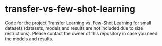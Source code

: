 # transfer-vs-few-shot-learning
Code for the project Transfer Learning vs. Few-Shot Learning for small datasets (datasets, models and results are not included due to size restrictions). Please contact the owner of this repository in case you need the models and results.
